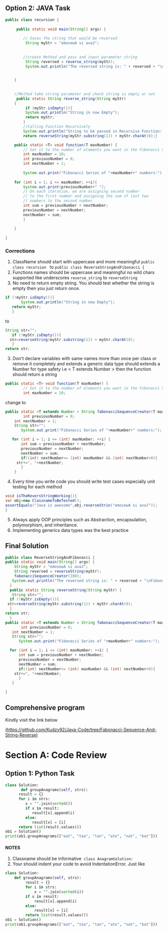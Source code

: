 ## Option 2: JAVA Task
```java
public class recursion {
 
	 public static void main(String[] args) {
 
		// Saves the string that would be reversed
		 String myStr = "emosewA si avaJ";
 
 
		//create Method and pass and input parameter string 
		 String reversed = reverse_string(myStr);
		 System.out.println("The reversed string is: " + reversed + "\nFibonacci Series of 10 numbers:0 1 1 2 3 5 8 13 21 34 ");
	

	}
 
 
	//Method take string parameter and check string is empty or not
	 public static String reverse_string(String myStr)
	{
		 if (myStr.isEmpty()){
		 System.out.println("String in now Empty");
		 return myStr;
		}
		//Calling Function Recursively
		System.out.println("String to be passed in Recursive Function: "+myStr.substring(1));
		return reverseString(myStr.substring(1)) + myStr.charAt(0);}

	public static <T> void function(T maxNumber) {
		// Set it to the number of elements you want in the Fibonacci Series
		int maxNumber = 10; 
		int previousNumber = 0;
		int nextNumber = 1;
		 
	    System.out.print("Fibonacci Series of "+maxNumber+" numbers:");
 
	for (int i = 1; i <= maxNumber; ++i){
	    System.out.print(previousNumber+" ");
	    // On each iteration, we are assigning second number
	    // to the first number and assigning the sum of last two
	    // numbers to the second number
	    int sum = previousNumber + nextNumber;
	    previousNumber = nextNumber;
	    nextNumber = sum;
	    }
 
	}
 
}
```
### Corrections
1. ClassName should start with uppercase and more meaningful  ``` public class recursion  ``` to ``` public class ReverseStringAndFibonacci { ```
2. Functions names should be uppercase and meaningful no wild chars supported like underscores ``` reverse_string ``` to  ```reverseString ```
3. No need to return empty string. You should test whether the string is empty then you just return once.
 ```java
 if (!myStr.isEmpty()){
        System.out.println("String in now Empty");
    return myStr;  
    } 
```
 to
 ```java 
 String str="";
    if (!myStr.isEmpty()){
   str=reverseString(myStr.substring(1)) + myStr.charAt(0);   
    }
return str;
```
3. Don't declare variables with same names more than once per class or remove it completely and extends a generic data type <T> should extends a Number for type safety i.e < T extends Number > then the function should return a string
```java
public static <T> void function(T maxNumber) {
		// Set it to the number of elements you want in the Fibonacci Series
		int maxNumber = 10; 
```
change to

```java
public static <T extends Number > String fabonacciSequenceCreator(T maxNumber) {
   		int previousNumber = 0;
   	int nextNumber = 1;
   	String str="";
       System.out.print("Fibonacci Series of "+maxNumber+" numbers:");

   for (int i = 1; i <= (int) maxNumber; ++i) {
       int sum = previousNumber + nextNumber;
       previousNumber = nextNumber;
       nextNumber = sum;
       if((int) nextNumber<= (int) maxNumber && (int) nextNumber>0){
     str+=", "+nextNumber;
       }
    }
```
4. Every time you write code you should write test cases especially unit testing for each method
 ```java
 void isTheReversStringWorking(){
 var obj=new ClassnameToBeTested();
 assertEquals("Java is awesome",obj.reverseStrin("emosewA si avaJ"));
 }
 ```
 5. Always apply OOP principles such as Abstraction, encapsulation, polymorphism, and inheritance.
 6. Implementing generics data types was the best practice
 
 ## Final Solution
 ```java
 public class ReverseStringAndFibonacci {
public static void main(String[] args) {
   	 String myStr = "emosewA si avaJ";
   	 String reversed = reverseString(myStr);
   	 fabonacciSequenceCreator(100);
   	System.out.println("The reversed string is: " + reversed + "\nFibonacci Series "+fabonacciSequenceCreator(100));
   }
   public static String reverseString(String myStr) {
    String str="";
   if (!myStr.isEmpty()){
  str=reverseString(myStr.substring(1)) + myStr.charAt(0);   
   }
return str;
   }
public static <T extends Number > String fabonacciSequenceCreator(T maxNumber) {
   		int previousNumber = 0;
   	int nextNumber = 1;
   	String str="";
       System.out.print("Fibonacci Series of "+maxNumber+" numbers:");

   for (int i = 1; i <= (int) maxNumber; ++i) {
       int sum = previousNumber + nextNumber;
       previousNumber = nextNumber;
       nextNumber = sum;
       if((int) nextNumber<= (int) maxNumber && (int) nextNumber>0){
     str+=", "+nextNumber;
       }
    }
	
 }
 
 ```
	
## Comprehensive program 
	
Kindly visit the link below
	
[(https://github.com/Kudzy92/Java-Code/tree/Fabonacci-Sequence-And-String-Reverse)](https://github.com/Kudzy92/Java-Code/tree/Fabonacci-Sequence-And-String-Reverse)
  
 # Section A: Code Review
## Option 1: Python Task 
```python
class Solution:
       def groupAnagrams(self, strs):
      result = {}
      for i in strs:
         x = "".join(sorted())
         if x in result:
            result[x].append(i)
         else:
            result[x] = [i]
      return list(result.values())
ob1 = Solution()
print(ob1.groupAnagrams(["eat", "tea", "tan", "ate", "nat", "bat"]))
```

#### NOTES

1.  Classname should be informative  `class AnagramSolution:`
2.  Your should indent your code to avoid IndentationError. Just like

```python
class Solution:
    def groupAnagrams(self, strs):
         result = {}
         for i in strs:
             x = "".join(sorted(i))
         if x in result:
             result[x].append(i)
         else:
             result[x] = [i]
         return list(result.values())
ob1 = Solution()
print(ob1.groupAnagrams(["eat", "tea", "tan", "ate", "nat", "bat"]))

```
 



